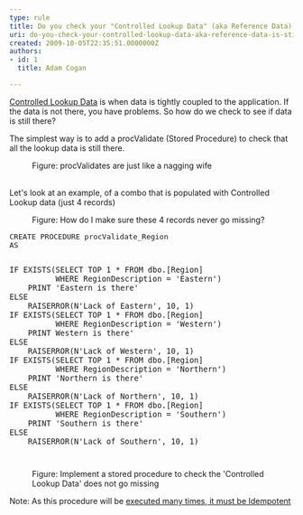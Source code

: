 ```yaml
---
type: rule
title: Do you check your "Controlled Lookup Data" (aka Reference Data) is still there with procValidate?
uri: do-you-check-your-controlled-lookup-data-aka-reference-data-is-still-there-with-procvalidate
created: 2009-10-05T22:35:51.0000000Z
authors:
- id: 1
  title: Adam Cogan

---
```




<span class='intro'> 
  <p>
    <a href="/Pages/DoYouDeployLookupData.aspx">Controlled Lookup Data</a> is when data is tightly coupled to the application. If the data is not there, you&#160;have problems. So how do we check to see if data is still there?</p>
<p>The simplest way is to add a procValidate (Stored Procedure) to check that all the lookup data is still there.</p>
<dl class="image">
    <dt><img alt="" src="/PublishingImages/NaggingWife.gif" /> </dt>
    <dd>Figure&#58; procValidates are just like a nagging wife </dd>
</dl>
<br>
Let's look at an example, of a combo that is populated with Controlled Lookup data (just 4 records)&#160;&#160;
 </span>


  <dl class="image">
    <dt><img alt="" src="/PublishingImages/TimeProDropDown.png" /> </dt>
    <dd>Figure&#58; How do I make sure these 4 records never go missing? </dd>
</dl>
<dl class="image">
    <dt><font class="ms-rteCustom-CodeArea" size="+0">
    <pre>CREATE PROCEDURE procValidate_Region 
AS

    IF EXISTS(SELECT TOP 1 * FROM dbo.[Region]
              WHERE RegionDescription = 'Eastern')
        PRINT 'Eastern is there'
    ELSE
        RAISERROR(N'Lack of Eastern', 10, 1)
    IF EXISTS(SELECT TOP 1 * FROM dbo.[Region]
              WHERE RegionDescription = 'Western')
        PRINT Western is there'
    ELSE
        RAISERROR(N'Lack of Western', 10, 1)
    IF EXISTS(SELECT TOP 1 * FROM dbo.[Region]
              WHERE RegionDescription = 'Northern')
        PRINT 'Northern is there'
    ELSE
        RAISERROR(N'Lack of Northern', 10, 1)
    IF EXISTS(SELECT TOP 1 * FROM dbo.[Region]
              WHERE RegionDescription = 'Southern')
        PRINT 'Southern is there'
    ELSE
        RAISERROR(N'Lack of Southern', 10, 1)
</pre>
    </font></dt>
    <dd>Figure&#58; Implement a stored procedure to check the 'Controlled Lookup Data' does not go missing </dd>
</dl>
Note&#58; As this procedure will be <a href="/Pages/DoYouIgnoreIdempotency.aspx">executed many times, it must be Idempotent </a>



